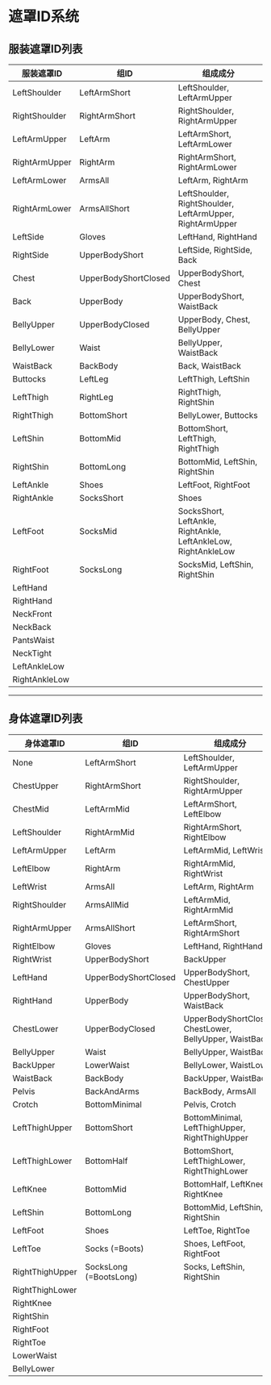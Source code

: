 # 遮罩ID系统

## 服装遮罩ID列表
| 服装遮罩ID    | 组ID                 | 组成成分                                                       |
| ------------- | -------------------- | -------------------------------------------------------------- |
| LeftShoulder  | LeftArmShort         | LeftShoulder, LeftArmUpper                                     |
| RightShoulder | RightArmShort        | RightShoulder, RightArmUpper                                   |
| LeftArmUpper  | LeftArm              | LeftArmShort, LeftArmLower                                     |
| RightArmUpper | RightArm             | RightArmShort, RightArmLower                                   |
| LeftArmLower  | ArmsAll              | LeftArm, RightArm                                              |
| RightArmLower | ArmsAllShort         | LeftShoulder, RightShoulder, LeftArmUpper, RightArmUpper       |
| LeftSide      | Gloves               | LeftHand, RightHand                                            |
| RightSide     | UpperBodyShort       | LeftSide, RightSide, Back                                      |
| Chest         | UpperBodyShortClosed | UpperBodyShort, Chest                                          |
| Back          | UpperBody            | UpperBodyShort, WaistBack                                      |
| BellyUpper    | UpperBodyClosed      | UpperBody, Chest, BellyUpper                                   |
| BellyLower    | Waist                | BellyUpper, WaistBack                                          |
| WaistBack     | BackBody             | Back, WaistBack                                                |
| Buttocks      | LeftLeg              | LeftThigh, LeftShin                                            |
| LeftThigh     | RightLeg             | RightThigh, RightShin                                          |
| RightThigh    | BottomShort          | BellyLower, Buttocks                                           |
| LeftShin      | BottomMid            | BottomShort, LeftThigh, RightThigh                             |
| RightShin     | BottomLong           | BottomMid, LeftShin, RightShin                                 |
| LeftAnkle     | Shoes                | LeftFoot, RightFoot                                            |
| RightAnkle    | SocksShort           | Shoes                                                          |
| LeftFoot      | SocksMid             | SocksShort, LeftAnkle, RightAnkle, LeftAnkleLow, RightAnkleLow |
| RightFoot     | SocksLong            | SocksMid, LeftShin, RightShin                                  |
| LeftHand      |                      |                                                                |
| RightHand     |                      |                                                                |
| NeckFront     |                      |                                                                |
| NeckBack      |                      |                                                                |
| PantsWaist    |                      |                                                                |
| NeckTight     |                      |                                                                |
| LeftAnkleLow  |                      |                                                                |
| RightAnkleLow |                      |                                                                |

---

## 身体遮罩ID列表
| 身体遮罩ID      | 组ID                   | 组成成分                                                |
| --------------- | ---------------------- | ------------------------------------------------------- |
| None            | LeftArmShort           | LeftShoulder, LeftArmUpper                              |
| ChestUpper      | RightArmShort          | RightShoulder, RightArmUpper                            |
| ChestMid        | LeftArmMid             | LeftArmShort, LeftElbow                                 |
| LeftShoulder    | RightArmMid            | RightArmShort, RightElbow                               |
| LeftArmUpper    | LeftArm                | LeftArmMid, LeftWrist                                   |
| LeftElbow       | RightArm               | RightArmMid, RightWrist                                 |
| LeftWrist       | ArmsAll                | LeftArm, RightArm                                       |
| RightShoulder   | ArmsAllMid             | LeftArmMid, RightArmMid                                 |
| RightArmUpper   | ArmsAllShort           | LeftArmShort, RightArmShort                             |
| RightElbow      | Gloves                 | LeftHand, RightHand                                     |
| RightWrist      | UpperBodyShort         | BackUpper                                               |
| LeftHand        | UpperBodyShortClosed   | UpperBodyShort, ChestUpper                              |
| RightHand       | UpperBody              | UpperBodyShort, WaistBack                               |
| ChestLower      | UpperBodyClosed        | UpperBodyShortClosed, ChestLower, BellyUpper, WaistBack |
| BellyUpper      | Waist                  | BellyUpper, WaistBack                                   |
| BackUpper       | LowerWaist             | BellyLower, WaistLower                                  |
| WaistBack       | BackBody               | BackUpper, WaistBack                                    |
| Pelvis          | BackAndArms            | BackBody, ArmsAll                                       |
| Crotch          | BottomMinimal          | Pelvis, Crotch                                          |
| LeftThighUpper  | BottomShort            | BottomMinimal, LeftThighUpper, RightThighUpper          |
| LeftThighLower  | BottomHalf             | BottomShort, LeftThighLower, RightThighLower            |
| LeftKnee        | BottomMid              | BottomHalf, LeftKnee, RightKnee                         |
| LeftShin        | BottomLong             | BottomMid, LeftShin, RightShin                          |
| LeftFoot        | Shoes                  | LeftToe, RightToe                                       |
| LeftToe         | Socks (=Boots)         | Shoes, LeftFoot, RightFoot                              |
| RightThighUpper | SocksLong (=BootsLong) | Socks, LeftShin, RightShin                              |
| RightThighLower |                        |                                                         |
| RightKnee       |                        |                                                         |
| RightShin       |                        |                                                         |
| RightFoot       |                        |                                                         |
| RightToe        |                        |                                                         |
| LowerWaist      |                        |                                                         |
| BellyLower      |                        |                                                         |